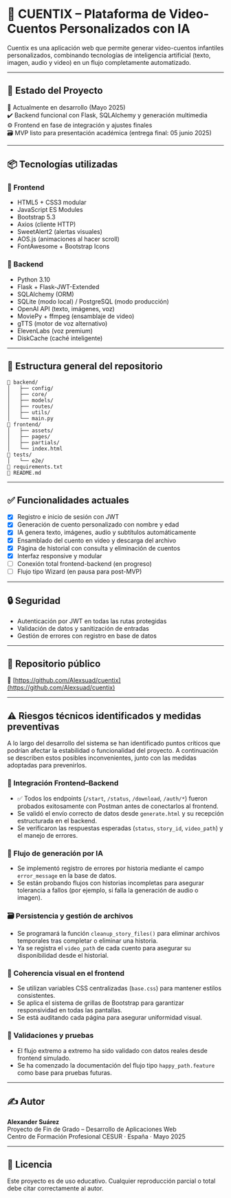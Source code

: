 # 🧠 CUENTIX – Plataforma de Video-Cuentos Personalizados con IA

Cuentix es una aplicación web que permite generar video-cuentos infantiles personalizados, combinando tecnologías de inteligencia artificial (texto, imagen, audio y video) en un flujo completamente automatizado.

---

## 🚀 Estado del Proyecto

🔧 Actualmente en desarrollo (Mayo 2025)  
✔️ Backend funcional con Flask, SQLAlchemy y generación multimedia  
⚙️ Frontend en fase de integración y ajustes finales  
🗃️ MVP listo para presentación académica (entrega final: 05 junio 2025)

---

## 📦 Tecnologías utilizadas

### 🔹 Frontend
- HTML5 + CSS3 modular
- JavaScript ES Modules
- Bootstrap 5.3
- Axios (cliente HTTP)
- SweetAlert2 (alertas visuales)
- AOS.js (animaciones al hacer scroll)
- FontAwesome + Bootstrap Icons

### 🔹 Backend
- Python 3.10
- Flask + Flask-JWT-Extended
- SQLAlchemy (ORM)
- SQLite (modo local) / PostgreSQL (modo producción)
- OpenAI API (texto, imágenes, voz)
- MoviePy + ffmpeg (ensamblaje de video)
- gTTS (motor de voz alternativo)
- ElevenLabs (voz premium)
- DiskCache (caché inteligente)

---

## 🧱 Estructura general del repositorio

```
📁 backend/
│   ├── config/
│   ├── core/
│   ├── models/
│   ├── routes/
│   ├── utils/
│   └── main.py
📁 frontend/
│   ├── assets/
│   ├── pages/
│   ├── partials/
│   └── index.html
📁 tests/
│   └── e2e/
📄 requirements.txt
📄 README.md
```

---

## ✅ Funcionalidades actuales

- [x] Registro e inicio de sesión con JWT
- [x] Generación de cuento personalizado con nombre y edad
- [x] IA genera texto, imágenes, audio y subtítulos automáticamente
- [x] Ensamblado del cuento en video y descarga del archivo
- [x] Página de historial con consulta y eliminación de cuentos
- [x] Interfaz responsive y modular
- [ ] Conexión total frontend-backend (en progreso)
- [ ] Flujo tipo Wizard (en pausa para post-MVP)

---

## 🔒 Seguridad

- Autenticación por JWT en todas las rutas protegidas
- Validación de datos y sanitización de entradas
- Gestión de errores con registro en base de datos

---

## 📎 Repositorio público

🔗 [https://github.com/Alexsuad/cuentix](https://github.com/Alexsuad/cuentix)

---

## ⚠️ Riesgos técnicos identificados y medidas preventivas

A lo largo del desarrollo del sistema se han identificado puntos críticos que podrían afectar la estabilidad o funcionalidad del proyecto. A continuación se describen estos posibles inconvenientes, junto con las medidas adoptadas para prevenirlos.

### 🔌 Integración Frontend–Backend

- ✅ Todos los endpoints (`/start`, `/status`, `/download`, `/auth/*`) fueron probados exitosamente con Postman antes de conectarlos al frontend.
- Se validó el envío correcto de datos desde `generate.html` y su recepción estructurada en el backend.
- Se verificaron las respuestas esperadas (`status`, `story_id`, `video_path`) y el manejo de errores.

### 🧠 Flujo de generación por IA

- Se implementó registro de errores por historia mediante el campo `error_message` en la base de datos.
- Se están probando flujos con historias incompletas para asegurar tolerancia a fallos (por ejemplo, si falla la generación de audio o imagen).

### 🗃️ Persistencia y gestión de archivos

- Se programará la función `cleanup_story_files()` para eliminar archivos temporales tras completar o eliminar una historia.
- Ya se registra el `video_path` de cada cuento para asegurar su disponibilidad desde el historial.

### 🎨 Coherencia visual en el frontend

- Se utilizan variables CSS centralizadas (`base.css`) para mantener estilos consistentes.
- Se aplica el sistema de grillas de Bootstrap para garantizar responsividad en todas las pantallas.
- Se está auditando cada página para asegurar uniformidad visual.

### 🧪 Validaciones y pruebas

- El flujo extremo a extremo ha sido validado con datos reales desde frontend simulado.
- Se ha comenzado la documentación del flujo tipo `happy_path.feature` como base para pruebas futuras.

---

## ✍️ Autor

**Alexander Suárez**  
Proyecto de Fin de Grado – Desarrollo de Aplicaciones Web  
Centro de Formación Profesional CESUR · España · Mayo 2025

---

## 📄 Licencia

Este proyecto es de uso educativo. Cualquier reproducción parcial o total debe citar correctamente al autor.
